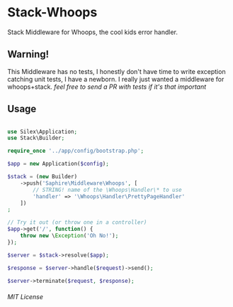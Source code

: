 # Stack-Whoops
Stack Middleware for Whoops, the cool kids error handler.

## Warning!
This Middleware has no tests, I honestly don't have time to write exception catching unit tests, I have a newborn. I really just wanted a middleware for whoops+stack. _feel free to send a PR with tests if it's that important_

## Usage

```php

use Silex\Application;
use Stack\Builder;

require_once '../app/config/bootstrap.php';

$app = new Application($config);

$stack = (new Builder)
    ->push('Saphire\Middleware\Whoops', [
        // STRING! name of the \Whoops\Handler\* to use
        'handler' => '\Whoops\Handler\PrettyPageHandler'
    ])
;

// Try it out (or throw one in a controller)
$app->get('/', function() {
    throw new \Exception('Oh No!');
});

$server = $stack->resolve($app);

$response = $server->handle($request)->send();

$server->terminate($request, $response);
```

###### MIT License
